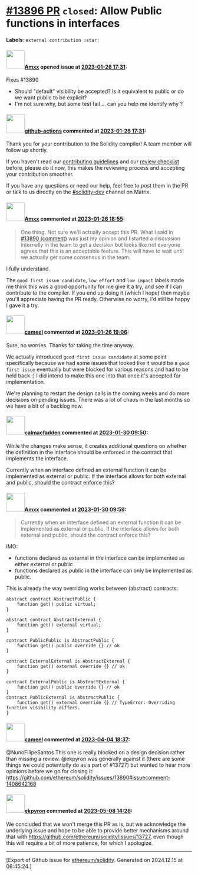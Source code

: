 # [\#13896 PR](https://github.com/ethereum/solidity/pull/13896) `closed`: Allow Public functions in interfaces
**Labels**: `external contribution :star:`


#### <img src="https://avatars.githubusercontent.com/u/2432299?v=4" width="50">[Amxx](https://github.com/Amxx) opened issue at [2023-01-26 17:31](https://github.com/ethereum/solidity/pull/13896):

Fixes #13890

- Should "default" visibility be accepted? Is it equivalent to public or do we want public to be explicit?
- I'm not sure why, but some test fail ... can you help me identify why ?

#### <img src="https://avatars.githubusercontent.com/in/15368?v=4" width="50">[github-actions](https://github.com/apps/github-actions) commented at [2023-01-26 17:31](https://github.com/ethereum/solidity/pull/13896#issuecomment-1405353826):

Thank you for your contribution to the Solidity compiler! A team member will follow up shortly.

If you haven't read our [contributing guidelines](https://docs.soliditylang.org/en/latest/contributing.html) and our [review checklist](https://github.com/ethereum/solidity/blob/develop/ReviewChecklist.md) before, please do it now, this makes the reviewing process and accepting your contribution smoother.

If you have any questions or need our help, feel free to post them in the PR or talk to us directly on the [#solidity-dev](https://matrix.to/#/#ethereum_solidity-dev:gitter.im) channel on Matrix.

#### <img src="https://avatars.githubusercontent.com/u/2432299?v=4" width="50">[Amxx](https://github.com/Amxx) commented at [2023-01-26 18:55](https://github.com/ethereum/solidity/pull/13896#issuecomment-1405457699):

> One thing. Not sure we'll actually accept this PR. What I said in [#13890 (comment)](https://github.com/ethereum/solidity/issues/13890#issuecomment-1405218045) was just my opinion and I started a discussion internally in the team to get a decision but looks like not everyone agrees that this is an acceptable feature. This will have to wait until we actually get some consensus in the team.

I fully understand. 

The  `good first issue candidate`, `low effort` and `low impact` labels made me think this was a good opportunity for me give it a try, and see if I can contribute to the compiler. If you end up doing it (which I hope) then maybe you'll appreciate having the PR ready. Otherwise no worry, I'd still be happy I gave it a try.

#### <img src="https://avatars.githubusercontent.com/u/137030?v=4" width="50">[cameel](https://github.com/cameel) commented at [2023-01-26 19:06](https://github.com/ethereum/solidity/pull/13896#issuecomment-1405471182):

Sure, no worries. Thanks for taking the time anyway.

We actually introduced `good first issue candidate` at some point specifically because we had some issues that looked like it would be a `good first issue` eventually but were blocked for various reasons and had to be held back :) I did intend to make this one into that once it's accepted for implementation.

We're planning to restart the design calls in the coming weeks and do more decisions on pending issues. There was a lot of chaos in the last months so we have a bit of a backlog now.

#### <img src="https://avatars.githubusercontent.com/u/108666242?v=4" width="50">[calmacfadden](https://github.com/calmacfadden) commented at [2023-01-30 09:50](https://github.com/ethereum/solidity/pull/13896#issuecomment-1408299958):

While the changes make sense, it creates additional questions on whether the definition in the interface should be enforced in the contract that implements the interface. 

Currently when an interface defined an external function it can be implemented as external or public. If the interface allows for both external and public, should the contract enforce this?

#### <img src="https://avatars.githubusercontent.com/u/2432299?v=4" width="50">[Amxx](https://github.com/Amxx) commented at [2023-01-30 09:59](https://github.com/ethereum/solidity/pull/13896#issuecomment-1408314496):

> Currently when an interface defined an external function it can be implemented as external or public. If the interface allows for both external and public, should the contract enforce this?

IMO:
- functions declared as external in the interface can be implemented as either external or public
- functions declared as public in the interface can only be implemented as public.

This is already the way overriding works between (abstract) contracts:

```solidity
abstract contract AbstractPublic {
    function get() public virtual;
}

abstract contract AbstractExternal {
    function get() external virtual;
}

contract PublicPublic is AbstractPublic {
    function get() public override {} // ok
}

contract ExternalExternal is AbstractExternal {
    function get() external override {} // ok
}

contract ExternalPublic is AbstractExternal {
    function get() public override {} // ok
}
contract PublicExternal is AbstractPublic {
    function get() external override {} // TypeError: Overriding function visibility differs.
}
```

#### <img src="https://avatars.githubusercontent.com/u/137030?v=4" width="50">[cameel](https://github.com/cameel) commented at [2023-04-04 18:37](https://github.com/ethereum/solidity/pull/13896#issuecomment-1496427846):

@NunoFilipeSantos This one is really blocked on a design decision rather than missing a review. @ekpyron was generally against it (there are some things we could potentially do as a part of #13727) but wanted to hear more opinions before we go for closing it: https://github.com/ethereum/solidity/issues/13890#issuecomment-1408642168

#### <img src="https://avatars.githubusercontent.com/u/1347491?v=4" width="50">[ekpyron](https://github.com/ekpyron) commented at [2023-05-08 14:26](https://github.com/ethereum/solidity/pull/13896#issuecomment-1538454429):

We concluded that we won't merge this PR as is, but we acknowledge the underlying issue and hope to be able to provide better mechanisms around that with https://github.com/ethereum/solidity/issues/13727, even though this will require a bit of more patience, for which I apologize.


-------------------------------------------------------------------------------



[Export of Github issue for [ethereum/solidity](https://github.com/ethereum/solidity). Generated on 2024.12.15 at 06:45:24.]
